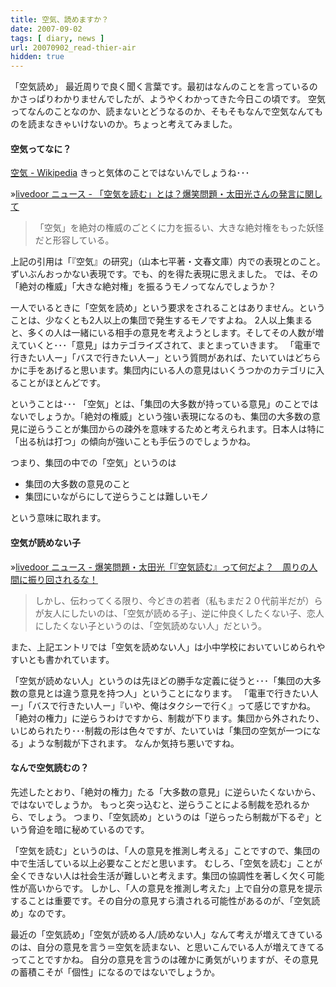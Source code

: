 ```yaml
---
title: 空気、読めますか？
date: 2007-09-02
tags: [ diary, news ]
url: 20070902_read-thier-air
hidden: true
---
```

「空気読め」
最近周りで良く聞く言葉です。最初はなんのことを言っているのかさっぱりわかりませんでしたが、ようやくわかってきた今日この頃です。
空気ってなんのことなのか、読まないとどうなるのか、そもそもなんで空気なんてものを読まなきゃいけないのか。ちょっと考えてみました。
<!--more-->

<h4><strong>空気ってなに？</strong></h4>
<a href="http://ja.wikipedia.org/wiki/%E7%A9%BA%E6%B0%97">空気 - Wikipedia</a>
きっと気体のことではないんでしょうね･･･

&raquo;<a href="http://news.livedoor.com/article/detail/3290547/">livedoor ニュース - 「空気を読む」とは？爆笑問題・太田光さんの発言に関して</a>

<blockquote>「空気」を絶対の権威のごとくに力を振るい、大きな絶対権をもった妖怪だと形容している。</blockquote>
上記の引用は「『空気』の研究」（山本七平著・文春文庫）内での表現とのこと。ずいぶんおっかない表現です。でも、的を得た表現に思えました。
では、その「絶対の権威」「大きな絶対権」を振るうモノってなんでしょうか？

一人でいるときに「空気を読め」という要求をされることはありません。ということは、少なくとも2人以上の集団で発生するモノですよね。
2人以上集まると、多くの人は一緒にいる相手の意見を考えようとします。そしてその人数が増えていくと･･･「意見」はカテゴライズされて、まとまっていきます。
「電車で行きたい人ー」「バスで行きたい人ー」という質問があれば、たいていはどちらかに手をあげると思います。集団内にいる人の意見はいくうつかのカテゴリに入ることがほとんどです。

ということは･･･
「空気」とは、「集団の大多数が持っている意見」のことではないでしょうか。「絶対の権威」という強い表現になるのも、集団の大多数の意見に逆らうことが集団からの疎外を意味するためと考えられます。日本人は特に「出る杭は打つ」の傾向が強いことも手伝うのでしょうかね。

つまり、集団の中での「空気」というのは
<ul>
<li>集団の大多数の意見のこと</li>
<li>集団にいながらにして逆らうことは難しいモノ</li>
</ul>
という意味に取れます。

<h4><strong>空気が読めない子</strong></h4>
&raquo;<a href="http://news.livedoor.com/article/detail/3283566/">livedoor ニュース - 爆笑問題・太田光「『空気読む』って何だよ？　周りの人間に振り回されるな！</a>
<blockquote>しかし、伝わってくる限り、今どきの若者（私もまだ２０代前半だが）らが友人にしたいのは、「空気が読める子」、逆に仲良くしたくない子、恋人にしたくない子というのは、「空気読めない人」だという。
</blockquote>
また、上記エントリでは「空気を読めない人」は小中学校においていじめられやすいとも書かれています。

「空気が読めない人」というのは先ほどの勝手な定義に従うと･･･「集団の大多数の意見とは違う意見を持つ人」ということになります。
「電車で行きたい人ー」「バスで行きたい人ー」『いや、俺はタクシーで行く』って感じですかね。
「絶対の権力」に逆らうわけですから、制裁が下ります。集団から外されたり、いじめられたり･･･制裁の形は色々ですが、たいていは「集団の空気が一つになる」ような制裁が下されます。
なんか気持ち悪いですね。

<h4><strong>なんで空気読むの？</strong></h4>
先述したとおり、「絶対の権力」たる「大多数の意見」に逆らいたくないから、ではないでしょうか。
もっと突っ込むと、逆らうことによる制裁を恐れるから、でしょう。
つまり、「空気読め」というのは「逆らったら制裁が下るぞ」という脅迫を暗に秘めているのです。

「空気を読む」というのは、「人の意見を推測し考える」ことですので、集団の中で生活している以上必要なことだと思います。
むしろ、「空気を読む」ことが全くできない人は社会生活が難しいと考えます。集団の協調性を著しく欠く可能性が高いからです。
しかし、「人の意見を推測し考えた」上で自分の意見を提示することは重要です。その自分の意見すら潰される可能性があるのが、「空気読め」なのです。

<p>
最近の「空気読め」「空気が読める人/読めない人」なんて考えが増えてきているのは、自分の意見を言う＝空気を読まない、と思いこんでいる人が増えてきてるってことですかね。
自分の意見を言うのは確かに勇気がいりますが、その意見の蓄積こそが「個性」になるのではないでしょうか。
</p>
